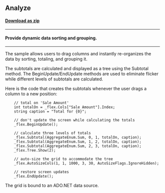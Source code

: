 ## Analyze
#### [Download as zip](https://grapecity.github.io/DownGit/#/home?url=https://github.com/GrapeCity/ComponentOne-WinForms-Samples/tree/master/NetFramework\FlexGrid\CS\Analyze)
____
#### Provide dynamic data sorting and grouping.
____
The sample allows users to drag columns and instantly re-organizes the data by sorting, totaling, and grouping it. 

The subtotals are calculated and displayed as a tree using the Subtotal method. The BeginUpdate/EndUpdate methods are used to eliminate flicker while different levels of subtotals are calculated. 

Here is the code that creates the subtotals whenever the user drags a column to a new position: 

```
	// total on 'Sale Amount'
	int totalOn = _flex.Cols["Sale Amount"].Index;
	string caption = "Total for {0}";

    // don't update the screen while calculating the totals
    _flex.BeginUpdate();
            
    // calculate three levels of totals
    _flex.Subtotal(AggregateEnum.Sum, 0, 1, totalOn, caption);
	_flex.Subtotal(AggregateEnum.Sum, 1, 2, totalOn, caption);
	_flex.Subtotal(AggregateEnum.Sum, 2, 3, totalOn, caption);
	_flex.Tree.Show(2);

	// auto-size the grid to accommodate the tree
	_flex.AutoSizeCols(1, 1, 1000, 3, 30, AutoSizeFlags.IgnoreHidden);

    // restore screen updates
    _flex.EndUpdate();
```

The grid is bound to an ADO.NET data source. 

